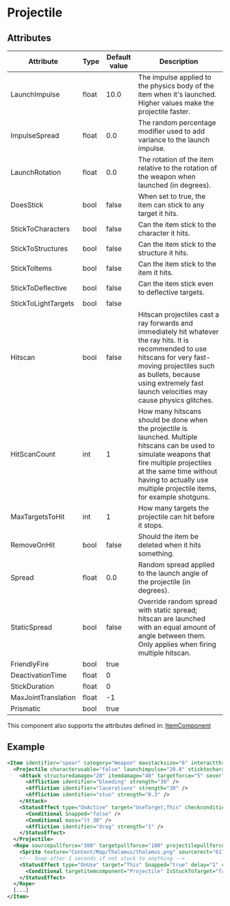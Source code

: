 # Projectile


## Attributes

| Attribute|Type|Default value|Description |
| ---|---|---|--- |
| LaunchImpulse|float|10.0|The impulse applied to the physics body of the item when it's launched. Higher values make the projectile faster. |
| ImpulseSpread|float|0.0|The random percentage modifier used to add variance to the launch impulse. |
| LaunchRotation|float|0.0|The rotation of the item relative to the rotation of the weapon when launched (in degrees). |
| DoesStick|bool|false|When set to true, the item can stick to any target it hits. |
| StickToCharacters|bool|false|Can the item stick to the character it hits. |
| StickToStructures|bool|false|Can the item stick to the structure it hits. |
| StickToItems|bool|false|Can the item stick to the item it hits. |
| StickToDeflective|bool|false|Can the item stick even to deflective targets. |
| StickToLightTargets|bool|false| |
| Hitscan|bool|false|Hitscan projectiles cast a ray forwards and immediately hit whatever the ray hits. It is recommended to use hitscans for very fast-moving projectiles such as bullets, because using extremely fast launch velocities may cause physics glitches. |
| HitScanCount|int|1|How many hitscans should be done when the projectile is launched. Multiple hitscans can be used to simulate weapons that fire multiple projectiles at the same time without having to actually use multiple projectile items, for example shotguns. |
| MaxTargetsToHit|int|1|How many targets the projectile can hit before it stops. |
| RemoveOnHit|bool|false|Should the item be deleted when it hits something. |
| Spread|float|0.0|Random spread applied to the launch angle of the projectile (in degrees). |
| StaticSpread|bool|false|Override random spread with static spread; hitscan are launched with an equal amount of angle between them. Only applies when firing multiple hitscan. |
| FriendlyFire|bool|true| |
| DeactivationTime|float|0| |
| StickDuration|float|0| |
| MaxJointTranslation|float|-1| |
| Prismatic|bool|true| |

This component also supports the attributes defined in: [ItemComponent](ItemComponent.md)


## Example
```xml
<Item identifier="spear" category="Weapon" maxstacksize="6" interactthroughwalls="true" cargocontaineridentifier="metalcrate" tags="mediumitem,harpoonammo" Scale="0.5" impactsoundtag="impact_metal_light">
  <Projectile characterusable="false" launchimpulse="20.0" sticktocharacters="true" sticktoitems="false" sticktostructures="false">
    <Attack structuredamage="20" itemdamage="40" targetforce="5" severlimbsprobability="0.1">
      <Affliction identifier="bleeding" strength="30" />
      <Affliction identifier="lacerations" strength="30" />
      <Affliction identifier="stun" strength="0.3" />
    </Attack>
    <StatusEffect type="OnActive" target="UseTarget,This" checkconditionalalways="true" comparison="And">
      <Conditional Snapped="false" />
      <Conditional mass="lt 30" />
      <Affliction identifier="drag" strength="1" />
    </StatusEffect>
  </Projectile>
  <Rope sourcepullforce="300" targetpullforce="100" projectilepullforce="5" maxlength="1500" snaponcollision="false" spritewidth="3" tile="true" origin="0.05,0.5" targetminmass="30" lerpforces="true" snapanimduration="0.5">
    <Sprite texture="Content/Map/Thalamus/thalamus.png" sourcerect="617,352,174,32" depth="0.57" origin="0.5,0.5" />
    <!-- Snap after 1 seconds if not stuck to anything -->
    <StatusEffect type="OnUse" target="This" Snapped="true" delay="1" checkconditionalalways="true">
      <Conditional targetitemcomponent="Projectile" IsStuckToTarget="false" />
    </StatusEffect>
  </Rope>
  [...]
</Item>
```

